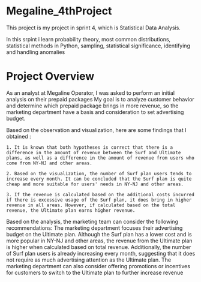 # Megaline_4thProject
This project is my project in sprint 4, which is Statistical Data Analysis.

In this srpint i learn probability theory, most common distributions, statistical methods in Python, sampling, statistical significance, identifying and handling anomalies

# Project Overview

As an analyst at Megaline Operator, I was asked to perform an initial analysis on their prepaid packages My goal is to analyze customer behavior and determine which prepaid package brings in more revenue, so the marketing department have a basis and consideration to set advertising budget.

Based on the observation and visualization, here are some findings that I obtained :
    
    1. It is known that both hypotheses is correct that there is a difference in the amount of revenue between the Surf and Ultimate plans, as well as a difference in the amount of revenue from users who come from NY-NJ and other areas.
    
    2. Based on the visualization, the number of Surf plan users tends to increase every month. It can be concluded that the Surf plan is quite cheap and more suitable for users' needs in NY-NJ and other areas.
    
    3. If the revenue is calculated based on the additional costs incurred if there is excessive usage of the Surf plan, it does bring in higher revenue in all areas. However, if calculated based on the total revenue, the Ultimate plan earns higher revenue.

Based on the analysis, the marketing team can consider the following recommendations:
The marketing department focuses their advertising budget on the Ultimate plan. Although the Surf plan has a lower cost and is more popular in NY-NJ and other areas, the revenue from the Ultimate plan is higher when calculated based on total revenue. Additionally, the number of Surf plan users is already increasing every month, suggesting that it does not require as much advertising attention as the Ultimate plan. The marketing department can also consider offering promotions or incentives for customers to switch to the Ultimate plan to further increase revenue
